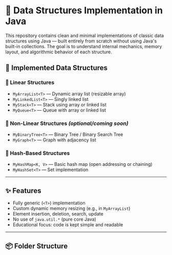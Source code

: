 # 🧠 Data Structures Implementation in Java

This repository contains clean and minimal implementations of classic data structures using Java — built entirely from scratch without using Java's built-in collections. The goal is to understand internal mechanics, memory layout, and algorithmic behavior of each structure.

## 🚀 Implemented Data Structures

### 🔹 Linear Structures
- `MyArrayList<T>` — Dynamic array list (resizable array)
- `MyLinkedList<T>` — Singly linked list
- `MyStack<T>` — Stack using array or linked list
- `MyQueue<T>` — Queue with array or linked list

### 🔹 Non-Linear Structures *(optional/coming soon)*
- `MyBinaryTree<T>` — Binary Tree / Binary Search Tree
- `MyGraph<T>` — Graph with adjacency list

### 🔹 Hash-Based Structures
- `MyHashMap<K, V>` — Basic hash map (open addressing or chaining)
- `MyHashSet<T>` — Set implementation

---

## ✨ Features

- Fully generic (`<T>`) implementation
- Custom dynamic memory resizing (e.g., in `MyArrayList`)
- Element insertion, deletion, search, update
- No use of `java.util.*` (pure core Java)
- Educational focus: code is kept simple and readable

---

## 📦 Folder Structure
